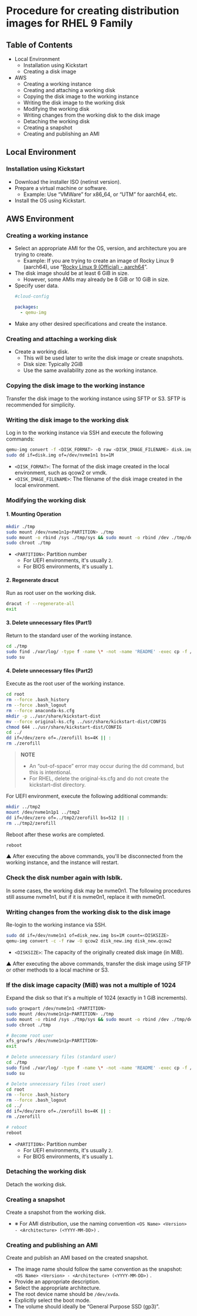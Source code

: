 # Procedure for creating distribution images for RHEL 9 Family

## Table of Contents

- Local Environment
  - Installation using Kickstart
  - Creating a disk image
- AWS
  - Creating a working instance
  - Creating and attaching a working disk
  - Copying the disk image to the working instance
  - Writing the disk image to the working disk
  - Modifying the working disk
  - Writing changes from the working disk to the disk image
  - Detaching the working disk
  - Creating a snapshot
  - Creating and publishing an AMI

## Local Environment

### Installation using Kickstart

- Download the installer ISO (netinst version).
- Prepare a virtual machine or software.
  - Example: Use “VMWare” for x86_64, or “UTM” for aarch64, etc.
- Install the OS using Kickstart.

## AWS Environment

### Creating a working instance

- Select an appropriate AMI for the OS, version, and architecture you are trying to create.
  - Example: If you are trying to create an image of Rocky Linux 9 (aarch64), use “[Rocky Linux 9 (Official) - aarch64](https://aws.amazon.com/marketplace/pp/prodview-6ihwigagrts66)”.
- The disk image should be at least 6 GiB in size.
  - However, some AMIs may already be 8 GiB or 10 GiB in size.
- Specify user data.
  ```yaml
  #cloud-config
  
  packages:
    - qemu-img
  ```
- Make any other desired specifications and create the instance.

### Creating and attaching a working disk

- Create a working disk.
  - This will be used later to write the disk image or create snapshots.
  - Disk size: Typically 2GiB
  - Use the same availability zone as the working instance.

### Copying the disk image to the working instance

Transfer the disk image to the working instance using SFTP or S3. SFTP is recommended for simplicity.

### Writing the disk image to the working disk

Log in to the working instance via SSH and execute the following commands:

```bash
qemu-img convert -f <DISK_FORMAT> -O raw <DISK_IMAGE_FILENAME> disk.img
sudo dd if=disk.img of=/dev/nvme1n1 bs=1M
```

- `<DISK_FORMAT>`: The format of the disk image created in the local environment, such as qcow2 or vmdk.
- `<DISK_IMAGE_FILENAME>`: The filename of the disk image created in the local environment.

### Modifying the working disk

#### 1. Mounting Operation

```bash
mkdir ./tmp
sudo mount /dev/nvme1n1p<PARTITION> ./tmp
sudo mount -o rbind /sys ./tmp/sys && sudo mount -o rbind /dev ./tmp/dev && sudo mount -t proc none ./tmp/proc
sudo chroot ./tmp
```

- `<PARTITION>`: Partition number
  - For UEFI environments, it's usually `2`.
  - For BIOS environments, it's usually `1`.

#### 2. Regenerate dracut

Run as root user on the working disk.

```bash
dracut -f --regenerate-all
exit
```

#### 3. Delete unnecessary files (Part1)

Return to the standard user of the working instance.

```bash
cd ./tmp
sudo find ./var/log/ -type f -name \* -not -name 'README' -exec cp -f /dev/null {} \;
sudo su
```

#### 4. Delete unnecessary files (Part2)

Execute as the root user of the working instance.

```bash
cd root
rm --force .bash_history
rm --force .bash_logout
rm --force anaconda-ks.cfg
mkdir -p ../usr/share/kickstart-dist
mv --force original-ks.cfg ../usr/share/kickstart-dist/CONFIG
chmod 644 ../usr/share/kickstart-dist/CONFIG
cd ../
dd if=/dev/zero of=./zerofill bs=4K || :
rm ./zerofill
```

> **NOTE**
> - An “out-of-space” error may occur during the dd command, but this is intentional.
> - For RHEL, delete the original-ks.cfg and do not create the kickstart-dist directory.

For UEFI environment, execute the following additional commands:

```bash
mkdir ../tmp2
mount /dev/nvme1n1p1 ../tmp2
dd if=/dev/zero of=../tmp2/zerofill bs=512 || :
rm ../tmp2/zerofill
```

Reboot after these works are completed.

```bash
reboot
```

▲ After executing the above commands, you'll be disconnected from the working instance, and the instance will restart.

### Check the disk number again with lsblk.

In some cases, the working disk may be nvme0n1.
The following procedures still assume nvme1n1, but if it is nvme0n1, replace it with nvme0n1.

### Writing changes from the working disk to the disk image

Re-login to the working instance via SSH.

```bash
sudo dd if=/dev/nvme1n1 of=disk_new.img bs=1M count=<DISKSIZE>
qemu-img convert -c -f raw -O qcow2 disk_new.img disk_new.qcow2
```

- `<DISKSIZE>`: The capacity of the originally created disk image (in MiB).

▲ After executing the above commands, transfer the disk image using SFTP or other methods to a local machine or S3.

### If the disk image capacity (MiB) was not a multiple of 1024

Expand the disk so that it's a multiple of 1024 (exactly in 1 GiB increments).

```bash
sudo growpart /dev/nvme1n1 <PARTITION>
sudo mount /dev/nvme1n1p<PARTITION> ./tmp
sudo mount -o rbind /sys ./tmp/sys && sudo mount -o rbind /dev ./tmp/dev && sudo mount -t proc none ./tmp/proc
sudo chroot ./tmp

# Become root user
xfs_growfs /dev/nvme1n1p<PARTITION>
exit

# Delete unnecessary files (standard user)
cd ./tmp
sudo find ./var/log/ -type f -name \* -not -name 'README' -exec cp -f /dev/null {} \;
sudo su

# Delete unnecessary files (root user)
cd root
rm --force .bash_history
rm --force .bash_logout
cd ../
dd if=/dev/zero of=./zerofill bs=4K || :
rm ./zerofill

# reboot
reboot
```

- `<PARTITION>`: Partition number
  - For UEFI environments, it's usually `2`.
  - For BIOS environments, it's usually `1`.

### Detaching the working disk

Detach the working disk.

### Creating a snapshot

Create a snapshot from the working disk.

- ※ For AMI distribution, use the naming convention `<OS Name> <Version> - <Architecture> (<YYYY-MM-DD>)` .

### Creating and publishing an AMI

Create and publish an AMI based on the created snapshot.

- The image name should follow the same convention as the snapshot: `<OS Name> <Version> - <Architecture> (<YYYY-MM-DD>)` .
- Provide an appropriate description.
- Select the appropriate architecture.
- The root device name should be `/dev/xvda`.
- Explicitly select the boot mode.
- The volume should ideally be “General Purpose SSD (gp3)”.
